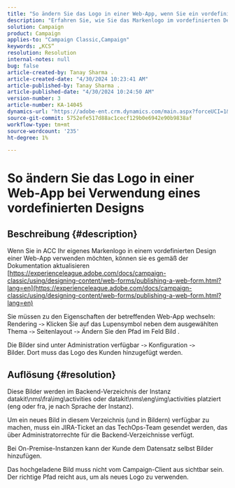 ```yaml
---
title: "So ändern Sie das Logo in einer Web-App, wenn Sie ein vordefiniertes Design verwenden"
description: "Erfahren Sie, wie Sie das Markenlogo im vordefinierten Design einer Web-App verwenden."
solution: Campaign
product: Campaign
applies-to: "Campaign Classic,Campaign"
keywords: „KCS“
resolution: Resolution
internal-notes: null
bug: false
article-created-by: Tanay Sharma .
article-created-date: "4/30/2024 10:23:41 AM"
article-published-by: Tanay Sharma .
article-published-date: "4/30/2024 10:24:50 AM"
version-number: 3
article-number: KA-14045
dynamics-url: "https://adobe-ent.crm.dynamics.com/main.aspx?forceUCI=1&pagetype=entityrecord&etn=knowledgearticle&id=4d0226b1-db06-ef11-9f8a-6045bd026dc7"
source-git-commit: 5752efe517d88ac1cecf129b0e6942e90b9838af
workflow-type: tm+mt
source-wordcount: '235'
ht-degree: 1%

---
```


# So ändern Sie das Logo in einer Web-App bei Verwendung eines vordefinierten Designs

## Beschreibung {#description}


Wenn Sie in ACC Ihr eigenes Markenlogo in einem vordefinierten Design einer Web-App verwenden möchten, können sie es gemäß der Dokumentation aktualisieren [https://experienceleague.adobe.com/docs/campaign-classic/using/designing-content/web-forms/publishing-a-web-form.html?lang=en](https://experienceleague.adobe.com/docs/campaign-classic/using/designing-content/web-forms/publishing-a-web-form.html?lang=en)

Sie müssen zu den Eigenschaften der betreffenden Web-App wechseln: Rendering -`>`  Klicken Sie auf das Lupensymbol neben dem ausgewählten Thema -`>`  Seitenlayout -`>`  Ändern Sie den Pfad im Feld Bild .

Die Bilder sind unter Administration verfügbar -`>`  Konfiguration -`>`  Bilder. Dort muss das Logo des Kunden hinzugefügt werden.


## Auflösung {#resolution}


Diese Bilder werden im Backend-Verzeichnis der Instanz datakit\nms\fra\img\activities oder datakit\nms\eng\img\activities platziert (eng oder fra, je nach Sprache der Instanz).

Um ein neues Bild in diesem Verzeichnis (und in Bildern) verfügbar zu machen, muss ein JIRA-Ticket an das TechOps-Team gesendet werden, das über Administratorrechte für die Backend-Verzeichnisse verfügt.

Bei On-Premise-Instanzen kann der Kunde dem Datensatz selbst Bilder hinzufügen.

Das hochgeladene Bild muss nicht vom Campaign-Client aus sichtbar sein. Der richtige Pfad reicht aus, um als neues Logo zu verwenden.


